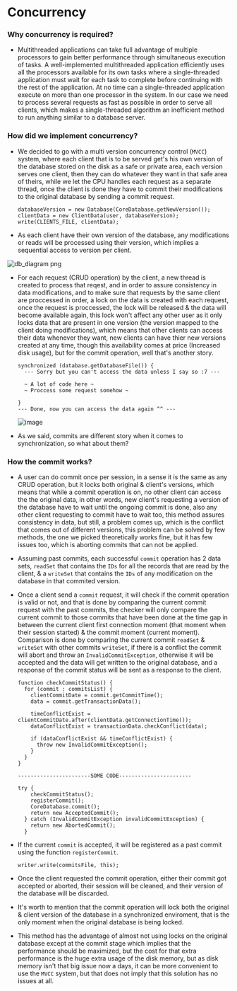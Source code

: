 # Concurrency

### Why concurrency is required?
  +  Multithreaded applications can take full advantage of multiple processors to gain better performance through simultaneous execution of tasks.
       A well-implemented multithreaded application efficiently uses all the processors available for its own tasks where a single-threaded application 
       must wait for each task to complete before continuing with the rest of the application. At no time can a single-threaded application execute on 
       more than one processor in the system. In our case we need to process several requests as fast as possible in order to serve all clients, which
       makes a single-threaded algorithm an inefficient method to run anything similar to a database server.
       
   
### How did we implement concurrency?
  + We decided to go with a multi version concurrency control (```MVCC```) system, where each client that is to be served get's his own version of
      the database stored on the disk as a safe or private area, each version serves one client, then they can do whatever they want in that safe
      area of theirs, while we let the CPU handles each request as a separate thread, once the client is done they have to commit their modifications
      to the original database by sending a commit request.
      ```
      databaseVersion = new Database(CoreDatabase.getNewVersion());
      clientData = new ClientData(user, databaseVersion);
      write(CLIENTS_FILE, clientData);
      ```
      
  + As each client have their own version of the database, any modifications or reads will be processed using their version, which implies a 
      sequential access to version per client.
      
  ![db_diagram png](https://user-images.githubusercontent.com/50204418/127238519-2e4660e8-8edd-4ebb-a8c2-00114426bb76.png)

  + For each request (CRUD operation) by the client, a new thread is created to process that reqest, and in order to assure consistency
      in data modifications, and to make sure that requests by the same client are proccessed in order, a lock on the data is created
      with each request, once the request is proccessed, the lock will be released & the data will become available again, this lock won't
      affect any other user as it only locks data that are present in one version (the version mapped to the client doing modifications),
      which means that other clients can access their data whenever they want, new clients can have thier new versions created at any time,
      though this availability comes at price (Increased disk usage), but for the commit operation, well that's another story.
      
      ```
      synchronized (database.getDatabaseFile()) {
        --- Sorry but you can't access the data unless I say so :7 ---
        
        ~ A lot of code here ~
        ~ Proccess some request somehow ~
        
      }
      --- Done, now you can access the data again ^^ ---
      ```
      
      ![image](https://www.artima.com/javaseminars/modules/Threads/images/BWMonitor.gif)
      
  + As we said, commits are different story when it comes to synchronization, so what about them?
      
      
### How the commit works?
  + A user can do commit once per session, in a sense it is the same as any CRUD operation, but it locks both original & client's versions, 
      which means that while a commit operation is on, no other client can access the the original data, in other words, new client's requesting
      a version of the database have to wait until the ongoing commit is done, also any other client requesting to commit have to wait too, this 
      method assures consistency in data, but still, a problem comes up, which is the conflict that comes out of different versions, this problem
      can be solved by few methods, the one we picked theoretically works fine, but it has few issues too, which is aborting commits that can not
      be applied.

  + Assuming past commits, each successful ```commit``` operation has 2 data sets, ```readSet``` that contains the ```IDs``` for all the records
      that are read by the client, & a  ```writeSet``` that contains the ```IDs``` of any modification on the database in that commited version.
      
  + Once a client send a ```commit``` request, it will check if the commit operation is valid or not, and that is done by comparing the current
      commit request with the past commits, the checker will only compare the current commit to those commits that have been done at the time gap
      in between the current client first connection moment (that moment when their session started) & the commit moment (current moment). 
      Comparison is done by comparing the current commit ```readSet``` & ```writeSet``` with other commits ```writeSet```, if there is a conflict
      the commit will abort and throw an ```InvalidCommitException```, otherwise it will be accepted and the data will get written to the original
      database, and a response of the commit status will be sent as a response to the client.
      
      ```
      function checkCommitStatus() {
        for (commit : commitsList) {
          clientCommitDate = commit.getCommitTime();
          data = commit.getTransactionData();

          timeConflictExist = clientCommitDate.after(clientData.getConnectionTime());
          dataConflictExist = transactionData.checkConflict(data);

          if (dataConflictExist && timeConflictExist) {
            throw new InvalidCommitException();
          }
        }
      }
      
      -----------------------SOME CODE-----------------------
      
      try {
          checkCommitStatus();
          registerCommit();
          CoreDatabase.commit();
          return new AcceptedCommit();
        } catch (InvalidCommitException invalidCommitException) {
          return new AbortedCommit();
        }
      ```
      
  + If the current ```commit``` is accepted, it will be registered as a past commit using the function ```registerCommit```.
      ```
      writer.write(commitsFile, this);
      ```
      
  + Once the client requested the commit operation, either their commit got accepted or aborted, their session will be cleaned, and their version
      of the database will be discarded.
      
  + It's worth to mention that the commit operation will lock both the original & client version of the database in a synchronized enviroment, that is the 
      only moment when the original database is being locked.
      
  + This method has the advantage of almost not using locks on the original database except at the commit stage which implies that the performance should
      be maximized, but the cost for that extra performance is the huge extra usage of the disk memory, but as disk memory isn't that big issue now a days,
      it can be more convenient to use the ```MVCC``` system, but that does not imply that this solution has no issues at all.
      
